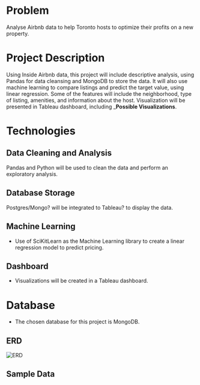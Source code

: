 # Problem

Analyse Airbnb data to help Toronto hosts to optimize their profits on a new property. 

# Project Description

Using Inside Airbnb data, this project will include descriptive analysis, using Pandas for data cleansing and MongoDB to store the data. It will also use machine learning to compare listings and predict the target value, using linear regression. Some of the features will include the neighborhood, type of listing, amenities, and information about the host. Visualization will be presented in Tableau dashboard, including ___Possible Visualizations__.

# Technologies

## Data Cleaning and Analysis
Pandas and Python will be used to clean the data and perform an exploratory analysis.

## Database Storage
Postgres/Mongo? will be integrated to Tableau? to display the data.

## Machine Learning
- Use of SciKitLearn as the Machine Learning library to create a linear regression model to predict pricing.

## Dashboard
- Visualizations will be created in a Tableau dashboard.

# Database

- The chosen database for this project is MongoDB.

## ERD
![ERD](Resouces/airbnb_db_erd)

## Sample Data